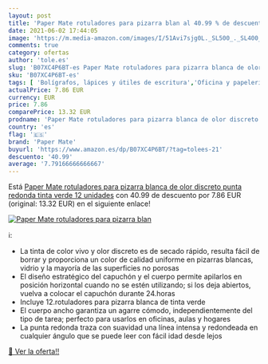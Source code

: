 ```yaml
---
layout: post
title: 'Paper Mate rotuladores para pizarra blan al 40.99 % de descuento'
date: 2021-06-02 17:44:05
image: 'https://m.media-amazon.com/images/I/51Avi7sjg0L._SL500_._SL400_.jpg'
comments: true
category: ofertas
author: 'tole.es'
slug: 'B07XC4P6BT-es Paper Mate rotuladores para pizarra blanca de olor...'
sku: 'B07XC4P6BT-es'
tags: [ 'Bolígrafos, lápices y útiles de escritura','Oficina y papelería','Rotuladores permanentes','Rotuladores y subrayadores','mate','paper','paper mate','rotuladores', ]
actualPrice: 7.86 EUR
currency: EUR
price: 7.86
comparePrice: 13.32 EUR
prodname: 'Paper Mate rotuladores para pizarra blanca de olor discreto  punta redonda  tinta verde  12 unidades'
country: 'es'
flag: '🇪🇸'
brand: 'Paper Mate'
buyurl: 'https://www.amazon.es/dp/B07XC4P6BT/?tag=tolees-21'
descuento: '40.99'
average: '7.79166666666667'
---
```


Está [Paper Mate rotuladores para pizarra blanca de olor discreto  punta redonda  tinta verde  12 unidades](https://www.amazon.es/dp/B07XC4P6BT/?tag=tolees-21) con 40.99 de descuento por 7.86 EUR (original: 13.32 EUR) en el siguiente enlace!

[![Paper Mate rotuladores para pizarra blan](https://m.media-amazon.com/images/I/51Avi7sjg0L._SL500_._SL400_.jpg)](https://www.amazon.es/dp/B07XC4P6BT/?tag=tolees-21)

ℹ️:

- La tinta de color vivo y olor discreto es de secado rápido, resulta fácil de borrar y proporciona un color de calidad uniforme en pizarras blancas, vidrio y la mayoría de las superficies no porosas
- El diseño estratégico del capuchón y el cuerpo permite apilarlos en posición horizontal cuando no se estén utilizando; si los deja abiertos, vuelva a colocar el capuchón durante 24.horas
- Incluye 12.rotuladores para pizarra blanca de tinta verde
- El cuerpo ancho garantiza un agarre cómodo, independientemente del tipo de tarea; perfecto para usarlos en oficinas, aulas y hogares
- La punta redonda traza con suavidad una línea intensa y redondeada en cualquier ángulo que se puede leer con fácil idad desde lejos

[🛒 Ver la oferta!!](https://www.amazon.es/dp/B07XC4P6BT/?tag=tolees-21)
